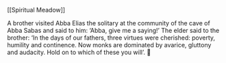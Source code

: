 [[Spiritual Meadow]]
 
A brother visited Abba Elias the solitary at the community of the cave of Abba Sabas and said to him: ‘Abba, give me a saying!’ The elder said to the brother: ‘In the days of our fathers, three virtues were cherished: poverty, humility and continence. Now monks are dominated by avarice, gluttony and audacity. Hold on to which of these you will’.  
